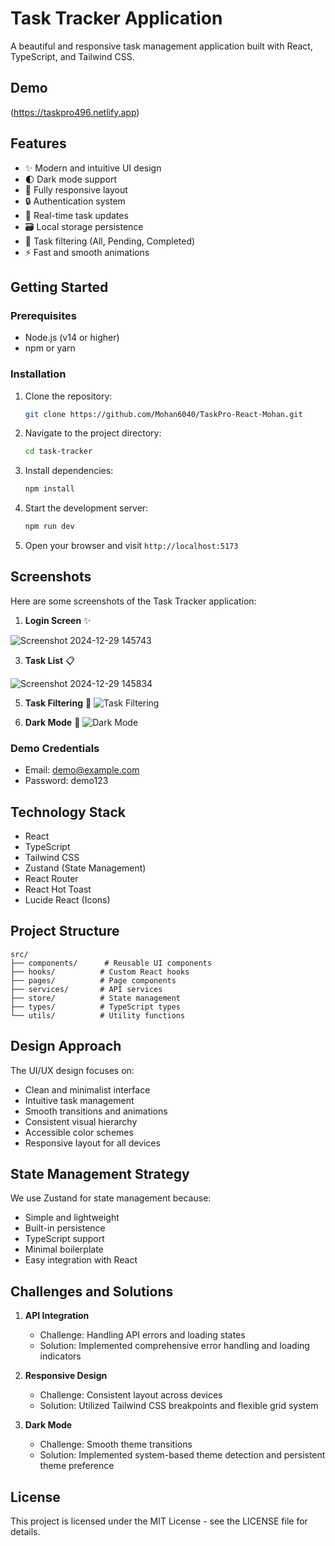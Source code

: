 # Task Tracker Application

A beautiful and responsive task management application built with React, TypeScript, and Tailwind CSS.


## Demo

(https://taskpro496.netlify.app)



## Features

- ✨ Modern and intuitive UI design
- 🌓 Dark mode support
- 📱 Fully responsive layout
- 🔒 Authentication system
- 🔄 Real-time task updates
- 🗃️ Local storage persistence
- 🎯 Task filtering (All, Pending, Completed)
- ⚡ Fast and smooth animations

## Getting Started

### Prerequisites

- Node.js (v14 or higher)
- npm or yarn

### Installation

1. Clone the repository:
   ```bash
   git clone https://github.com/Mohan6040/TaskPro-React-Mohan.git
   ```

2. Navigate to the project directory:
   ```bash
   cd task-tracker
   ```

3. Install dependencies:
   ```bash
   npm install
   ```

4. Start the development server:
   ```bash
   npm run dev
   ```

5. Open your browser and visit `http://localhost:5173`


## Screenshots

Here are some screenshots of the Task Tracker application:

1. **Login Screen** ✨
   
  ![Screenshot 2024-12-29 145743](https://github.com/user-attachments/assets/2a8b2c07-6239-40bf-863f-7279c8be7eb4)

3. **Task List** 📋

![Screenshot 2024-12-29 145834](https://github.com/user-attachments/assets/ef42c993-0426-4189-8216-0e2ee3690f0a)

5. **Task Filtering** 🔄
   ![Task Filtering](./screenshots/task-filtering.png)

6. **Dark Mode** 🌙
   ![Dark Mode](./screenshots/dark-mode.png)



### Demo Credentials

- Email: demo@example.com
- Password: demo123

## Technology Stack

- React
- TypeScript
- Tailwind CSS
- Zustand (State Management)
- React Router
- React Hot Toast
- Lucide React (Icons)

## Project Structure

```
src/
├── components/      # Reusable UI components
├── hooks/          # Custom React hooks
├── pages/          # Page components
├── services/       # API services
├── store/          # State management
├── types/          # TypeScript types
└── utils/          # Utility functions
```

## Design Approach

The UI/UX design focuses on:
- Clean and minimalist interface
- Intuitive task management
- Smooth transitions and animations
- Consistent visual hierarchy
- Accessible color schemes
- Responsive layout for all devices

## State Management Strategy

We use Zustand for state management because:
- Simple and lightweight
- Built-in persistence
- TypeScript support
- Minimal boilerplate
- Easy integration with React

## Challenges and Solutions

1. **API Integration**
   - Challenge: Handling API errors and loading states
   - Solution: Implemented comprehensive error handling and loading indicators

2. **Responsive Design**
   - Challenge: Consistent layout across devices
   - Solution: Utilized Tailwind CSS breakpoints and flexible grid system

3. **Dark Mode**
   - Challenge: Smooth theme transitions
   - Solution: Implemented system-based theme detection and persistent theme preference

## License

This project is licensed under the MIT License - see the LICENSE file for details.
